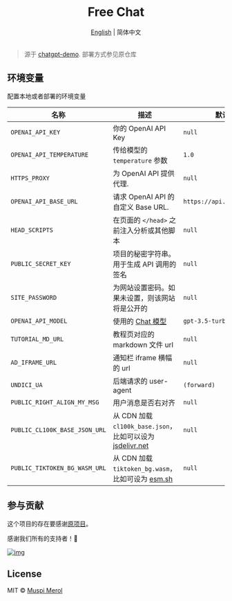 <h1 align="center">Free Chat</h1>

<div align="center"><a href="./README.md">English</a> | 简体中文</div>

<br>

> 源于 [chatgpt-demo](https://github.com/anse-app/chatgpt-demo). 部署方式参见原仓库

## 环境变量

配置本地或者部署的环境变量

| 名称 | 描述 | 默认 |
| --- | --- | --- |
| `OPENAI_API_KEY` | 你的 OpenAI API Key | `null` |
| `OPENAI_API_TEMPERATURE` | 传给模型的 `temperature` 参数 | `1.0` |
| `HTTPS_PROXY` | 为 OpenAI API 提供代理. | `null` |
| `OPENAI_API_BASE_URL` | 请求 OpenAI API 的自定义 Base URL. | `https://api.openai.com` |
| `HEAD_SCRIPTS` | 在页面的 `</head>` 之前注入分析或其他脚本 | `null` |
| `PUBLIC_SECRET_KEY` | 项目的秘密字符串。用于生成 API 调用的签名 | `null` |
| `SITE_PASSWORD` | 为网站设置密码。如果未设置，则该网站将是公开的 | `null` |
| `OPENAI_API_MODEL` | 使用的 [Chat 模型](https://platform.openai.com/docs/models/model-endpoint-compatibility) | `gpt-3.5-turbo-1106` |
| `TUTORIAL_MD_URL` | 教程页对应的 markdown 文件 url | `null` |
| `AD_IFRAME_URL` | 通知栏 iframe 横幅的 url | `null` |
| `UNDICI_UA` | 后端请求的 user-agent | `(forward)` |
| `PUBLIC_RIGHT_ALIGN_MY_MSG` | 用户消息是否右对齐 | `null` |
| `PUBLIC_CL100K_BASE_JSON_URL` | 从 CDN 加载 `cl100k_base.json`，比如可以设为 [jsdelivr.net](https://cdn.jsdelivr.net/npm/tiktoken@1.0.10/encoders/cl100k_base.json) | `null` |
| `PUBLIC_TIKTOKEN_BG_WASM_URL` | 从 CDN 加载 `tiktoken_bg.wasm`，比如可设为 [esm.sh](https://esm.sh/tiktoken/lite/tiktoken_bg.wasm) | `null` |

## 参与贡献

这个项目的存在要感谢[原项目](https://github.com/anse-app/chatgpt-demo)。

感谢我们所有的支持者！🙏

[![img](https://contributors.nn.ci/api?repo=anse-app/chatgpt-demo)](https://github.com/ddiu8081/chatgpt-demo/graphs/contributors)

## License

MIT © [Muspi Merol](./LICENSE)

